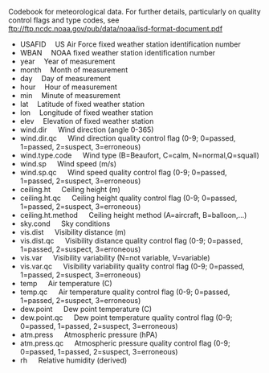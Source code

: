 Codebook for meteorological data. For further details, particularly on quality control flags and type codes, see <ftp://ftp.ncdc.noaa.gov/pub/data/noaa/isd-format-document.pdf>

* USAFID        &emsp;US Air Force fixed weather station identification number           
* WBAN          &emsp;NOAA fixed weather station identification number
* year          &emsp;Year of measurement
* month         &emsp;Month of measurement
* day           &emsp;Day of measurement
* hour          &emsp;Hour of measurement     
* min           &emsp;Minute of measurement
* lat           &emsp;Latitude of fixed weather station   
* lon           &emsp;Longitude of fixed weather station       
* elev          &emsp;Elevation of fixed weather station     
* wind.dir      &emsp; Wind direction (angle 0-365)
* wind.dir.qc   &emsp; Wind direction quality control flag  (0-9; 0=passed, 1=passed, 2=suspect, 3=erroneous)
* wind.type.code  &emsp;  Wind type (B=Beaufort, C=calm, N=normal,Q=squall)
* wind.sp       &emsp; Wind speed (m/s)
* wind.sp.qc    &emsp; Wind speed quality control flag (0-9; 0=passed, 1=passed, 2=suspect, 3=erroneous)
* ceiling.ht    &emsp; Ceiling height (m)
* ceiling.ht.qc &emsp; Ceiling height quality control flag (0-9; 0=passed, 1=passed, 2=suspect, 3=erroneous)
* ceiling.ht.method &emsp; Ceiling height method (A=aircraft, B=balloon,...)
* sky.cond      &emsp; Sky conditions
* vis.dist      &emsp; Visibility distance (m)
* vis.dist.qc     &emsp; Visibility distance quality control flag (0-9; 0=passed, 1=passed, 2=suspect, 3=erroneous)
* vis.var         &emsp; Visibility variability (N=not variable, V=variable)
* vis.var.qc      &emsp; Visibility variability quality control flag (0-9; 0=passed, 1=passed, 2=suspect, 3=erroneous)
* temp            &emsp; Air temperature (C)
* temp.qc         &emsp; Air temperature quality control flag (0-9; 0=passed, 1=passed, 2=suspect, 3=erroneous)
* dew.point       &emsp; Dew point temperature (C)
* dew.point.qc    &emsp; Dew point temperature quality control flag (0-9; 0=passed, 1=passed, 2=suspect, 3=erroneous)
* atm.press       &emsp; Atmospheric pressure (hPA)
* atm.press.qc    &emsp; Atmospheric pressure quality control flag (0-9; 0=passed, 1=passed, 2=suspect, 3=erroneous)
* rh              &emsp; Relative humidity (derived)
